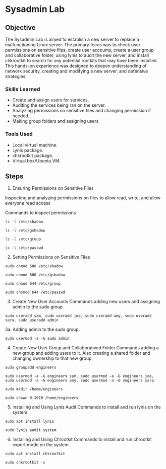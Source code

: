 # Sysadmin Lab

## Objective

The Sysadmin Lab is aimed to establish a new server to replace a malfunctioning Linux server. The primary focus was to check user permissions on sensitive files, create user accounts, create a user group and collaborative folder, using lynis to audit the new server, and install chkrootkit to search for any potential rootkits that may have been installed. This hands-on experience was designed to deepen understanding of network security, creating and modifying a new server, and defensive strategies.

### Skills Learned

- Create and assign users for services.
- Auditing the services being ran on the server.
- Analyzing permissions on sensitive files and changing permission if needed.
- Making group folders and assigning users

### Tools Used

- Local virtual machine.
- Lynis package.
- chkrootkit package.
- Virtual box/Ubuntu VM.

## Steps

1. Ensuring Permissions on Sensitive Files

Inspecting and analyzing permissions on files to allow read, write, and allow everyone read access

Commands to inspect permissions
```
ls -l /etc/shadow
```
```
ls -l /etc/gshadow
```
```
ls -l /etc/group
```
```
ls -l /etc/passwd
```
2. Setting Permissions on Sensitive Files
```
sudo chmod 600 /etc/shadow
```
```
sudo chmod 600 /etc/gshadow
```
```
sudo chmod 644 /etc/group
```
```
sudo chomod 644 /etc/passwd
```
3. Create New User Accounts
Commands adding new users and assigning admin to the sudo group.
```
sudo useradd sam, sudo useradd joe, sudo useradd amy, sudo useradd sara, sudo useradd admin
```
3a. Adding admin to the sudo group.
```
sudo usermod -a -G sudo admin
```
4. Create New User Group and Collaboratived Folder
Commands adding a new group and adding users to it. Also creating a shared folder and changing ownership to that new group.
```
sudo groupadd engineers
```
```
sudo usermod -a -G engineers sam, sudo usermod -a -G engineers joe, sudo usermod -a -G engineers amy, sudo usermod -a -G engineers sara
```
```
sudo mkdir /home/engineers
```
```
sudo chown 0:1019 /home/engineers
```
5. Installing and Using Lynis Audit
Commands to install and run lynis on the system.
```
sudo apt install lynis
```
```
sudo lynis audit system
```
6. Installing and Using Chrootkit
Commands to install and run chrootkit expert mode on the system.
```
sudo apt install chkrootkit
```
```
sudo chkrootkit -x
```
